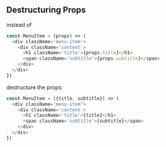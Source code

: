 ## Destructuring Props
instead of
```js
const MenuItem = (props) => (
  <div className='menu-item'>
    <div className='content'>
      <h1 className='title'>{props.title}</h1>
      <span className='subtitle'>{props.subtitle}</span>
    </div>
  </div>
})
```
destructure the props:
```js
const MenuItem = ({title, subtitle}) => (
  <div className='menu-item'>
    <div className='content'>
      <h1 className='title'>{title}</h1>
      <span className='subtitle'>{subtitle}</span>
    </div>
  </div>
})
```
